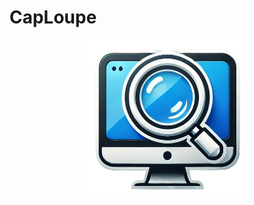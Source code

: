 # CapLoupe

<p align="center">
  <img src="/docs/cap_loupe.png" alt="SnapNoteClip Logo" width="50%">
</p>
